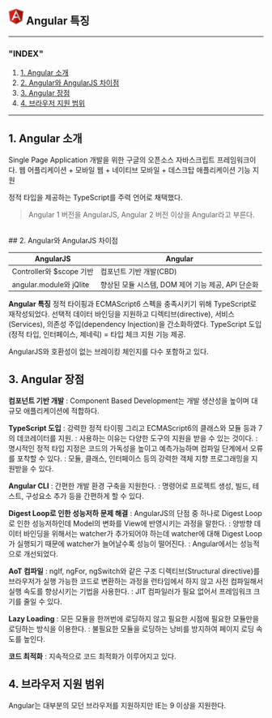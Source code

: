 ## <img src="../img/angular-icon.svg" width="30"> Angular 특징


---

### "INDEX"

1. [1. Angular 소개](1.-angular-소개)
2. [2. Angular와 AngularJS 차이점](2.-angular와-angularjs-차이점)
3. [3. Angular 장점](3.-angular-장점)
4. [4. 브라우저 지원 범위](4.-브라우저-지원-범위)

---

## 1. Angular 소개

Single Page Application 개발을 위한 구글의 오픈소스 자바스크립트 프레임워크이다.
웹 어플리케이션 + 모바일 웹 + 네이티브 모바일 + 데스크탑 애플리케이션 기능 지원

정적 타입을 제공하는 TypeScript를 주력 언어로 채택했다.

> Angular 1 버전을 AngularJS, Angular 2 버전 이상을 Angular라고 부른다.
<BR>
## 2. Angular와 AngularJS 차이점

|AngularJS|Angular|
|-----|-----|
|Controller와 $scope 기반|컴포넌트 기반 개발(CBD)|
|angular.module와 jQlite|향상된 모듈 시스템, DOM 제어 기능 제공, API 단순화|

**Angular 특징**
정적 타이핑과 ECMAScript6 스펙을 충족시키기 위해 TypeScript로 재작성되었다.
선택적 데이터 바인딩을 지원하고
디렉티브(directive), 서비스(Services), 의존성 주입(dependency Injection)을 간소화하였다.
TypeScript 도입(정적 타입, 인터페이스, 제네릭) = 타입 체크 지원 기능 제공.

AngularJS와 호환성이 없는 브레이킹 체인지를 다수 포함하고 있다.
<BR>
## 3. Angular 장점

**컴포넌트 기반 개발**
: Component Based Development는 개발 생산성을 높이며 대규모 애플리케이션에 적합하다.

**TypeScript 도입**
: 강력한 정적 타이핑 그리고 ECMAScript6의 클래스와 모듈 등과 7의 데코레이터를 지원.
: 사용하는 이유는 다양한 도구의 지원을 받을 수 있는 것이다.
: 명시적인 정적 타입 지정은 코드의 가독성을 높이고 예측가능하며 컴파일 단계에서 오류를 포착할 수 있다.
: 모듈, 클래스, 인터페이스 등의 강력한 객체 지향 프로그래밍을 지원받을 수 있다.

**Angular CLI**
: 간편한 개발 환경 구축을 지원한다.
: 명령어로 프로젝트 생성, 빌드, 테스트, 구성요소 추가 등을 간편하게 할 수 있다.

**Digest Loop로 인한 성능저하 문제 해결**
: AngularJS의 단점 중 하나로 Digest Loop로 인한 성능저하인데 Model의 변화를 View에 반영시키는 과정을 말한다.
: 양방향 데이터 바인딩을 위해서는 watcher가 추가되어야 하는데 watcher에 대해 Digest Loop가 실행되기 때문에 watcher가 늘어날수록 성능이 떨어진다.
: Angular에서는 성능적으로 개선되었다.

**AoT 컴파일**
: ngIf, ngFor, ngSwitch와 같은 구조 디렉티브(Structural directive)를 브라우저가 실행 가능한 코드로 변환하는 과정을 런타임에서 하지 않고 사전 컴파일해서 실행 속도를 향상시키는 기법을 사용한다.
: JIT 컴파일러가 필요 없어서 프레임워크 크기를 줄일 수 있다.

**Lazy Loading**
: 모든 모듈을 한꺼번에 로딩하지 않고 필요한 시점에 필요한 모듈만을 로딩하는 방식을 이용한다.
: 불필요한 모듈을 로딩하는 낭비를 방지하여 페이지 로딩 속도를 높인다.

**코드 최적화**
: 지속적으로 코드 최적화가 이루어지고 있다.
<BR>
## 4. 브라우저 지원 범위

Angular는 대부분의 모던 브라우저를 지원하지만 IE는 9 이상을 지원한다.

